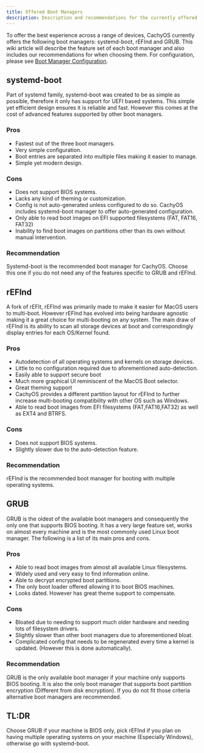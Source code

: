 ```yaml
---
title: Offered Boot Managers
description: Description and recommendations for the currently offered boot managers
---
```


To offer the best experience across a range of devices, CachyOS currently offers the following boot managers: systemd-boot, rEFInd and GRUB.
This wiki article will describe the feature set of each boot manager and also includes our recommendations for when choosing them. For
configuration, please see [Boot Manager Configuration](/configuration/boot_manager_configuration).

## systemd-boot
Part of systemd family, systemd-boot was created to be as simple as possible, therefore it only has support for UEFI based systems. This simple yet efficient design ensures it is reliable and fast. However this comes at the cost of advanced features supported by other boot managers.

### Pros
- Fastest out of the three boot managers.
- Very simple configuration.
- Boot entries are separated into multiple files making it easier to manage.
- Simple yet modern design.

### Cons
 - Does not support BIOS systems.
 - Lacks any kind of theming or customization.
 - Config is not auto-generated unless configured to do so. CachyOS includes systemd-boot manager to offer auto-generated configuration.
 - Only able to read boot images on EFI supported filesystems (FAT, FAT16, FAT32)
 - Inability to find boot images on partitions other than its own without manual intervention.

### Recommendation
Systemd-boot is the recommended boot manager for CachyOS. Choose this one if you do not need any of the features specific to GRUB and rEFInd.


## rEFInd
A fork of rEFIt, rEFInd was primarily made to make it easier for MacOS users to multi-boot. However rEFInd has evolved into being hardware agnostic making it a great choice for multi-booting on any system. The main draw of rEFInd is its ability to scan all storage devices at boot and correspondingly display entries for each OS/Kernel found.

### Pros
- Autodetection of all operating systems and kernels on storage devices.
- Little to no configuration required due to aforementioned auto-detection.
- Easily able to support secure boot
- Much more graphical UI reminiscent of the MacOS Boot selector.
- Great theming support
- CachyOS provides a different partition layout for rEFInd to further increase multi-booting compatibility with other OS such as Windows.
- Able to read boot images from EFI filesystems (FAT,FAT16,FAT32) as well as EXT4 and BTRFS.

### Cons
- Does not support BIOS systems.
- Slightly slower due to the auto-detection feature.

### Recommendation
rEFInd is the recommended boot manager for booting with multiple operating systems.


## GRUB
GRUB is the oldest of the available boot managers and consequently the only one that supports BIOS booting. It has a very large feature set, works on almost every machine and is the most commonly used Linux boot manager.
The following is a list of its main pros and cons.

### Pros
- Able to read boot images from almost all available Linux filesystems.
- Widely used and very easy to find information online.
- Able to decrypt encrypted boot partitions.
- The only boot loader offered allowing it to boot BIOS machines.
- Looks dated. However has great theme support to compensate.

### Cons
- Bloated due to needing to support much older hardware and needing lots of filesystem drivers.
- Slightly slower than other boot managers due to aforementioned bloat.
- Complicated config that needs to be regenerated every time a kernel is updated. (However this is done automatically).

### Recommendation
GRUB is the only available boot manager if your machine only supports BIOS booting. It is also the only boot manager that supports boot partition encryption (Different from disk encryption). If you do not fit those criteria alternative boot managers are recommended.


## TL:DR
Choose GRUB if your machine is BIOS only, pick rEFInd if you plan on having multiple operating systems on your machine (Especially Windows), otherwise go with systemd-boot.
